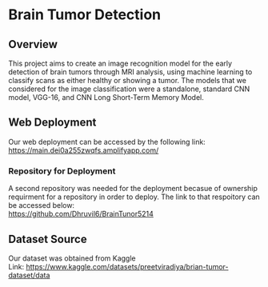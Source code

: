 # Brain Tumor Detection
## Overview
This project aims to create an image recognition model for the early detection of brain tumors through MRI analysis, using machine learning to classify scans as either healthy or showing a tumor. The models that we considered for the image classification were a standalone, standard CNN model, VGG-16, and CNN Long Short-Term Memory Model.
## Web Deployment
Our web deployment can be accessed by the following link:  
https://main.dei0a255zwqfs.amplifyapp.com/
### Repository for Deployment
A second repository was needed for the deployment becasue of ownership requirment for a repository in order to deploy. The link to that respoitory can be accessed below:  
https://github.com/Dhruvil6/BrainTunor5214


## Dataset Source
Our dataset was obtained from Kaggle  
Link: https://www.kaggle.com/datasets/preetviradiya/brian-tumor-dataset/data
